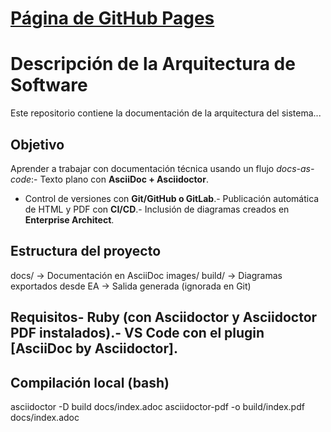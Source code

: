 # [Página de GitHub Pages](https://genarobaarr.github.io/Documentaci-n-de-la-Arquitectura-con-AsciiDoc-Asciidoctor/)
# Descripción de la Arquitectura de Software
 Este repositorio contiene la documentación de la arquitectura del sistema...
 ## Objetivo
 Aprender a trabajar con documentación técnica usando un flujo *docs-as-code*:- Texto plano con **AsciiDoc + Asciidoctor**.
- Control de versiones con **Git/GitHub o GitLab**.- Publicación automática de HTML y PDF con **CI/CD**.- Inclusión de diagramas creados en **Enterprise Architect**.
 ## Estructura del proyecto
 docs/
→ Documentación en AsciiDoc
 images/
build/
→ Diagramas exportados desde EA
 → Salida generada (ignorada en Git)
 ## Requisitos- Ruby (con Asciidoctor y Asciidoctor PDF instalados).- VS Code con el plugin [AsciiDoc by Asciidoctor].
 ## Compilación local (bash)
 asciidoctor -D build docs/index.adoc
 asciidoctor-pdf -o build/index.pdf docs/index.adoc
